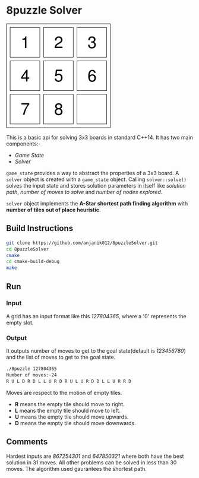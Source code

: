 # 8puzzle Solver

![puzzle](demo.png)

This is a basic api for solving 3x3 boards in  standard C++14. It has two main components:-

* _Game State_
* _Solver_

`game_state` provides a way to abstract the properties of a 3x3 board. A `solver` object is created with a `game_state` object.
Calling `solver::solve()` solves the input state and stores solution parameters in itself like _solution path_, _number of moves to solve_ 
and _number of nodes explored_.

`solver` object implements the **A-Star shortest path finding algorithm** with **number of tiles out of place heuristic**.

## Build Instructions

```sh
git clone https://github.com/anjanik012/8puzzleSolver.git
cd 8puzzleSolver
cmake
cd cmake-build-debug
make
```

## Run

### Input

A grid has an input format like this _127804365_, where a '0' represents the empty slot.

### Output

It outputs number of moves to get to the goal state(default is _123456780_) and the list of moves 
to get to the goal state.

```sh
./8puzzle 127804365
Number of moves:-24
R U L D R D L L U R D R U L U R D D L L U R R D
```

Moves are respect to the motion of empty tiles.

* **R** means the empty tile should move to right.
* **L** means the empty tile should move to left.
* **U** means the empty tile should move upwards.
* **D** means the empty tile should move downwards.

## Comments

Hardest inputs are _867254301_ and _647850321_ where both have the best solution in 31 moves. All other
problems can be solved in less than 30 moves. The algorithm used gaurantees the shortest path.
